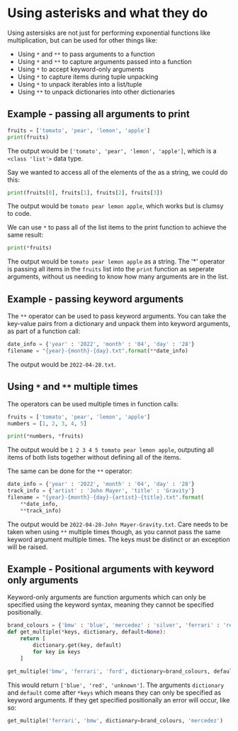 # Using asterisks and what they do

Using astersisks are not just for performing exponential functions like multiplication, but can be used for other things like:

- Using `*` and `**` to pass arguments to a function
- Using `*` and `**` to capture arguments passed into a function
- Using `*` to accept keyword-only arguments
- Using `*` to capture items during tuple unpacking
- Using `*` to unpack iterables into a list/tuple
- Using `**` to unpack dictionaries into other dictionaries

## Example - passing all arguments to print

```python
fruits = ['tomato', 'pear', 'lemon', 'apple']
print(fruits)
```

The output would be `['tomato', 'pear', 'lemon', 'apple']`, which is a `<class 'list'>` data type.

Say we wanted to access all of the elements of the as a string, we could do this:

```python
print(fruits[0], fruits[1], fruits[2], fruits[3])
```

The output would be `tomato pear lemon apple`, which works but is clumsy to code.

We can use `*` to pass all of the list items to the print function to achieve the same result:

```python
print(*fruits)
```

The output would be `tomato pear lemon apple` as a string. The '*' operator is passing all items in the `fruits` list into the `print` function as seperate arguments, without us needing to know how many arguments are in the list.

## Example - passing keyword arguments

The `**` operator can be used to pass keyword arguments. You can take the key-value pairs from a dictionary and unpack them into keyword arguments, as part of a function call:

```python
date_info = {'year' : '2022', 'month' : '04', 'day' : '28'}
filename = "{year}-{month}-{day}.txt".format(**date_info)
```

The output would be `2022-04-28.txt`.

## Using `*` and `**` multiple times

The operators can be used multiple times in function calls:

```python
fruits = ['tomato', 'pear', 'lemon', 'apple']
numbers = [1, 2, 3, 4, 5]

print(*numbers, *fruits)
```

The output would be `1 2 3 4 5 tomato pear lemon apple`, outputing all items of both lists together without defining all of the items.

The same can be done for the `**` operator: 

```python
date_info = {'year' : '2022', 'month' : '04', 'day' : '28'}
track_info = {'artist' : 'John Mayer', 'title' : 'Gravity'}
filename = "{year}-{month}-{day}-{artist}-{title}.txt".format(
    **date_info,
    **track_info)
```

The output would be `2022-04-28-John Mayer-Gravity.txt`. Care needs to be taken when using `**` multiple times though, as you cannot pass the same keyword argument multiple times. The keys must be distinct or an exception will be raised.

## Example - Positional arguments with keyword only arguments

Keyword-only arguments are function arguments which can only be specified using the keyword syntax, meaning they cannot be specified positionally.

```python
brand_colours = {'bmw' : 'blue', 'mercedez' : 'silver', 'ferrari' : 'red'}
def get_multiple(*keys, dictionary, default=None): 
    return [
        dictionary.get(key, default)
        for key in keys
    ]

get_multiple('bmw', 'ferrari', 'ford', dictionary=brand_colours, default='Unknown')
```

This would return `['blue', 'red', 'unknown']`. The arguments `dictionary` and `default` come after `*keys` which means they can only be specified as keyword arguments. If they get specified positionally an error will occur, like so: 

```python
get_multiple('ferrari', 'bmw', dictionary=brand_colours, 'mercedez')
```
